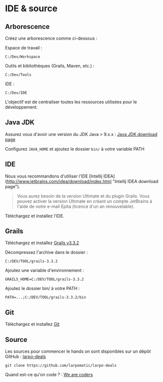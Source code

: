 IDE & source
============

Arborescence
---

Créez une arborescence comme ci-dessous :

Espace de travail :

    C:/Dev/Workspace
Outils et bibliothèques (Grails, Maven, etc.) :

    C:/Dev/Tools
IDE :

    C:/Dev/IDE

L'objectif est de centraliser toutes les ressources utilisées pour le développement.

Java JDK
---

Assurez vous d'avoir une version du JDK Java > 9.x.x : [Java JDK download page](http://www.oracle.com/technetwork/java/javase/downloads/index.html)

Configurez <code>JAVA_HOME</code> et ajoutez le dossier <code>bin/</code> à votre variable PATH

IDE
---

Nous vous recommandons d'utiliser l'IDE [Intellij IDEA] (http://www.jetbrains.com/idea/download/index.html "Intellij IDEA download page").
> Vous aurez besoin de la version Ultimate et du plugin Grails. Vous pouvez activer la version Ultimate en créant un compte JetBrains à l'aide de votre e-mail Epita (licence d'un an renouvelable).

Téléchargez et installez l'IDE.

Grails
---

Téléchargez et installez [Grails v3.3.2](https://github.com/grails/grails-core/releases/download/v3.3.2/grails-3.3.2.zip "Grails 3.3.2 download page")

Décompressez l'archive dans le dossier :

    C:/DEV/TOOL/grails-3.3.2

Ajoutez une variable d'environnement :

    GRAILS_HOME=C:/DEV/TOOL/grails-3.3.2

Ajoutez le dossier bin/ à votre PATH :

    PATH=...;C:/DEV/TOOL/grails-3.3.2/bin

Git
---

Téléchargez et installez [Git](http://git-scm.com/ "Git web site")

Source
---

Les sources pour commencer le hands on sont disponibles sur un dépôt GitHub : [larpo-deals](https://github.com/larpomatic/larpo-deals "Dépôt larpo-deals")

    git clone https://github.com/larpomatic/larpo-deals

Quand est-ce qu'on code ? : [We are coders](p2.md "Part 2")
